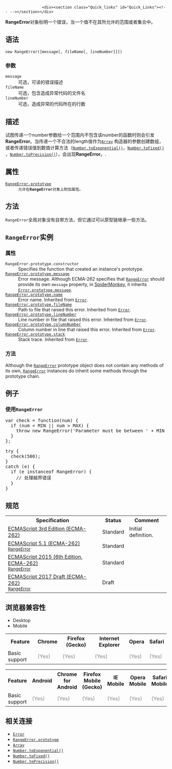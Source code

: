 
                
                  
                    <div><section class="Quick_links" id="Quick_Links"><!-- --></section></div>

<p><strong>RangeError</strong>&#x5BF9;&#x8C61;&#x6807;&#x660E;&#x4E00;&#x4E2A;&#x9519;&#x8BEF;&#xFF0C;&#x5F53;&#x4E00;&#x4E2A;&#x503C;&#x4E0D;&#x5728;&#x5176;&#x6240;&#x5141;&#x8BB8;&#x7684;&#x8303;&#x56F4;&#x6216;&#x8005;&#x96C6;&#x5408;&#x4E2D;&#x3002;</p>

<h2 id="&#x8BED;&#x6CD5;">&#x8BED;&#x6CD5;</h2>

<pre class="syntaxbox"><code>new RangeError([<var>message</var>[, <var>fileName</var>[, <var>lineNumber</var>]]])</code></pre>

<h3 id="&#x53C2;&#x6570;">&#x53C2;&#x6570;</h3>

<dl>
 <dt><code>message</code></dt>
 <dd>&#x53EF;&#x9009;&#xFF0C;&#x53EF;&#x8BFB;&#x7684;&#x9519;&#x8BEF;&#x63CF;&#x8FF0;</dd>
 <dt><code>fileName</code> <span title="This API has not been standardized."><i class="icon-warning-sign"> </i></span></dt>
 <dd>&#x53EF;&#x9009;&#xFF0C;&#x5305;&#x542B;&#x9020;&#x6210;&#x5F02;&#x5E38;&#x4EE3;&#x7801;&#x7684;&#x6587;&#x4EF6;&#x540D;</dd>
 <dt><code>lineNumber</code> <span title="This API has not been standardized."><i class="icon-warning-sign"> </i></span></dt>
 <dd>&#x53EF;&#x9009;&#xFF0C;&#x9020;&#x6210;&#x5F02;&#x5E38;&#x7684;&#x4EE3;&#x7801;&#x6240;&#x5728;&#x7684;&#x884C;&#x6570;</dd>
</dl>

<h2 id="&#x63CF;&#x8FF0;">&#x63CF;&#x8FF0;</h2>

<p>&#x8BD5;&#x56FE;&#x4F20;&#x9012;&#x4E00;&#x4E2A;number&#x53C2;&#x6570;&#x7ED9;&#x4E00;&#x4E2A;&#x8303;&#x56F4;&#x5185;&#x4E0D;&#x5305;&#x542B;&#x8BE5;number&#x7684;&#x51FD;&#x6570;&#x65F6;&#x5219;&#x4F1A;&#x5F15;&#x53D1;<strong>RangeError</strong>&#x3002;&#x5F53;&#x4F20;&#x9012;&#x4E00;&#x4E2A;&#x4E0D;&#x5408;&#x6CD5;&#x7684;length&#x503C;&#x4F5C;&#x4E3A;<a title="&#x6B64;&#x9875;&#x9762;&#x4ECD;&#x672A;&#x88AB;&#x672C;&#x5730;&#x5316;, &#x671F;&#x5F85;&#x60A8;&#x7684;&#x7FFB;&#x8BD1;!" href="/zh-CN/docs/Web/JavaScript/Reference/Array"><code>Array</code></a> &#x6784;&#x9020;&#x5668;&#x7684;&#x53C2;&#x6570;&#x521B;&#x5EFA;&#x6570;&#x7EC4;&#xFF0C;&#x6216;&#x8005;&#x4F20;&#x9012;&#x9519;&#x8BEF;&#x503C;&#x5230;&#x6570;&#x503C;&#x8BA1;&#x7B97;&#x65B9;&#x6CD5;&#xFF08;<a title="toExponential() &#x65B9;&#x6CD5;&#x4EE5;&#x6307;&#x6570;&#x8868;&#x793A;&#x6CD5;&#x8FD4;&#x56DE;&#x8BE5;&#x6570;&#x503C;&#x5B57;&#x7B26;&#x4E32;&#x8868;&#x793A;&#x5F62;&#x5F0F;&#x3002;" href="/zh-CN/docs/Web/JavaScript/Reference/Global_Objects/Number/toExponential"><code>Number.toExponential()</code></a>&#xFF0C;<a title="toFixed() &#x65B9;&#x6CD5;&#x4F7F;&#x7528;&#x5B9A;&#x70B9;&#x8868;&#x793A;&#x6CD5;&#x6765;&#x683C;&#x5F0F;&#x5316;&#x4E00;&#x4E2A;&#x6570;&#x3002;" href="/zh-CN/docs/Web/JavaScript/Reference/Global_Objects/Number/toFixed"><code>Number.toFixed()</code></a> &#xFF0C;<a title="toPrecision() &#x65B9;&#x6CD5;&#x4EE5;&#x6307;&#x5B9A;&#x7684;&#x7CBE;&#x5EA6;&#x8FD4;&#x56DE;&#x8BE5;&#x6570;&#x503C;&#x5BF9;&#x8C61;&#x7684;&#x5B57;&#x7B26;&#x4E32;&#x8868;&#x793A;&#x3002;" href="/zh-CN/docs/Web/JavaScript/Reference/Global_Objects/Number/toPrecision"><code>Number.toPrecision()</code></a>&#xFF09;&#xFF0C;&#x4F1A;&#x51FA;&#x73B0;<strong>RangeError</strong>&#x3002;.</p>

<h2 id="&#x5C5E;&#x6027;">&#x5C5E;&#x6027;</h2>

<dl>
 <dt><a title="&#x6B64;&#x9875;&#x9762;&#x4ECD;&#x672A;&#x88AB;&#x672C;&#x5730;&#x5316;, &#x671F;&#x5F85;&#x60A8;&#x7684;&#x7FFB;&#x8BD1;!" class="new" href="/zh-CN/docs/Web/JavaScript/Reference/Global_Objects/RangeError/prototype"><code>RangeError.prototype</code></a></dt>
 <dd><code>&#x5141;&#x8BB8;&#x5728;<strong>RangeError</strong>&#x5BF9;&#x8C61;&#x4E0A;&#x9644;&#x52A0;&#x5C5E;&#x6027;&#x3002;</code></dd>
</dl>

<h2 id="&#x65B9;&#x6CD5;">&#x65B9;&#x6CD5;</h2>

<p><code>RangeError</code>&#x5168;&#x5C40;&#x5BF9;&#x8C61;&#x6CA1;&#x6709;&#x81EA;&#x5E26;&#x65B9;&#x6CD5;&#xFF0C;&#x4F46;&#x5B83;&#x901A;&#x8FC7;&#x53EF;&#x4EE5;&#x539F;&#x578B;&#x94FE;&#x7EE7;&#x627F;&#x4E00;&#x4E9B;&#x65B9;&#x6CD5;&#x3002;</p>

<h2 id="RangeError&#x5B9E;&#x4F8B;"><code>RangeError</code>&#x5B9E;&#x4F8B;</h2>

<h3 id="&#x5C5E;&#x6027;_2">&#x5C5E;&#x6027;</h3>

<div><dl><dt><code>RangeError.prototype.constructor</code></dt>
 <dd>Specifies the function that created an instance&apos;s prototype.</dd>
 <dt><a title="The message property is a human-readable description of the error." href="/en-US/docs/Web/JavaScript/Reference/Global_Objects/Error/message"><code>RangeError.prototype.message</code></a></dt>
 <dd>Error message. Although ECMA-262 specifies that <a title="The RangeError object indicates an error when a value is not in the set or range of allowed values." href="/en-US/docs/Web/JavaScript/Reference/Global_Objects/RangeError"><code>RangeError</code></a> should provide its own <code>message</code> property, in <a href="/en-US/docs/Mozilla/Projects/SpiderMonkey">SpiderMonkey</a>, it inherits <a title="The message property is a human-readable description of the error." href="/en-US/docs/Web/JavaScript/Reference/Global_Objects/Error/message"><code>Error.prototype.message</code></a>.</dd>
 <dt><a title="The name property represents a name for the type of error. The initial value is &quot;Error&quot;." href="/en-US/docs/Web/JavaScript/Reference/Global_Objects/Error/name"><code>RangeError.prototype.name</code></a></dt>
 <dd>Error name. Inherited from <a title="The Error constructor creates an error object. Instances of Error objects are thrown when runtime errors occur. The Error object can also be used as a base object&#xA0;for user-defined exceptions. See below for standard built-in error types." href="/en-US/docs/Web/JavaScript/Reference/Global_Objects/Error"><code>Error</code></a>.</dd>
 <dt><a title="The fileName property contains the path to the file that raised this error." href="/en-US/docs/Web/JavaScript/Reference/Global_Objects/Error/fileName"><code>RangeError.prototype.fileName</code></a></dt>
 <dd>Path to file that raised this error. Inherited from <a title="The Error constructor creates an error object. Instances of Error objects are thrown when runtime errors occur. The Error object can also be used as a base object&#xA0;for user-defined exceptions. See below for standard built-in error types." href="/en-US/docs/Web/JavaScript/Reference/Global_Objects/Error"><code>Error</code></a>.</dd>
 <dt><a title="The lineNumber property contains the line number in the file that raised this error." href="/en-US/docs/Web/JavaScript/Reference/Global_Objects/Error/lineNumber"><code>RangeError.prototype.lineNumber</code></a></dt>
 <dd>Line number in file that raised this error. Inherited from <a title="The Error constructor creates an error object. Instances of Error objects are thrown when runtime errors occur. The Error object can also be used as a base object&#xA0;for user-defined exceptions. See below for standard built-in error types." href="/en-US/docs/Web/JavaScript/Reference/Global_Objects/Error"><code>Error</code></a>.</dd>
 <dt><a title="The columnNumber property contains the column number in the line of the file that raised this error." href="/en-US/docs/Web/JavaScript/Reference/Global_Objects/Error/columnNumber"><code>RangeError.prototype.columnNumber</code></a></dt>
 <dd>Column number in line that raised this error. Inherited from <a title="The Error constructor creates an error object. Instances of Error objects are thrown when runtime errors occur. The Error object can also be used as a base object&#xA0;for user-defined exceptions. See below for standard built-in error types." href="/en-US/docs/Web/JavaScript/Reference/Global_Objects/Error"><code>Error</code></a>.</dd>
 <dt><a title="The non-standard stack property of Error objects offer a trace of which functions were called, in what order, from which line and file, and with what arguments. The stack string proceeds from the most recent calls to earlier ones, leading back to the original global scope call." href="/en-US/docs/Web/JavaScript/Reference/Global_Objects/Error/stack"><code>RangeError.prototype.stack</code></a></dt>
 <dd>Stack trace. Inherited from <a title="The Error constructor creates an error object. Instances of Error objects are thrown when runtime errors occur. The Error object can also be used as a base object&#xA0;for user-defined exceptions. See below for standard built-in error types." href="/en-US/docs/Web/JavaScript/Reference/Global_Objects/Error"><code>Error</code></a>.</dd>
</dl></div>

<h3 id="&#x65B9;&#x6CD5;_2">&#x65B9;&#x6CD5;</h3>

<div><p>Although the <a title="The RangeError object indicates an error when a value is not in the set or range of allowed values." href="/en-US/docs/Web/JavaScript/Reference/Global_Objects/RangeError"><code>RangeError</code></a> prototype object does not contain any methods of its own, <a title="The RangeError object indicates an error when a value is not in the set or range of allowed values." href="/en-US/docs/Web/JavaScript/Reference/Global_Objects/RangeError"><code>RangeError</code></a> instances do inherit some methods through the prototype chain.</p></div>

<h2 id="&#x4F8B;&#x5B50;">&#x4F8B;&#x5B50;</h2>

<h3 id="&#x4F7F;&#x7528;RangeError">&#x4F7F;&#x7528;<code>RangeError</code></h3>

<pre class="brush: js">var check = function(num) {
  if (num &lt; MIN || num &gt; MAX) {
    throw new RangeError(&apos;Parameter must be between &apos; + MIN + &apos; and &apos; + MAX);
  }
};

try {
  check(500);
}
catch (e) {
  if (e instanceof RangeError) {
    // &#x5904;&#x7406;&#x8D8A;&#x754C;&#x9519;&#x8BEF;
  }
}
</pre>

<h2 id="&#x89C4;&#x8303;">&#x89C4;&#x8303;</h2>

<table class="standard-table">
 <tbody>
  <tr>
   <th scope="col">Specification</th>
   <th scope="col">Status</th>
   <th scope="col">Comment</th>
  </tr>
  <tr>
   <td><a title="ECMAScript 3rd Edition (ECMA-262)" hreflang="en" class="external" lang="en" href="http://www.ecma-international.org/publications/files/ECMA-ST-ARCH/ECMA-262,%203rd%20edition,%20December%201999.pdf">ECMAScript 3rd Edition (ECMA-262)</a></td>
   <td><span class="spec-Standard">Standard</span></td>
   <td>Initial definition.</td>
  </tr>
  <tr>
   <td><a hreflang="en" class="external" lang="en" href="http://www.ecma-international.org/ecma-262/5.1/#sec-15.11.6.2">ECMAScript 5.1 (ECMA-262)<br><small lang="zh-CN">RangeError</small></a></td>
   <td><span class="spec-Standard">Standard</span></td>
   <td>&#xA0;</td>
  </tr>
  <tr>
   <td><a hreflang="en" class="external" lang="en" href="http://www.ecma-international.org/ecma-262/6.0/#sec-native-error-types-used-in-this-standard-rangeerror">ECMAScript 2015 (6th Edition, ECMA-262)<br><small lang="zh-CN">RangeError</small></a></td>
   <td><span class="spec-Standard">Standard</span></td>
   <td>&#xA0;</td>
  </tr>
  <tr>
   <td><a hreflang="en" class="external" lang="en" href="https://tc39.github.io/ecma262/#sec-native-error-types-used-in-this-standard-rangeerror">ECMAScript 2017 Draft (ECMA-262)<br><small lang="zh-CN">RangeError</small></a></td>
   <td><span class="spec-Draft">Draft</span></td>
   <td>&#xA0;</td>
  </tr>
 </tbody>
</table>

<h2 id="&#x6D4F;&#x89C8;&#x5668;&#x517C;&#x5BB9;&#x6027;">&#x6D4F;&#x89C8;&#x5668;&#x517C;&#x5BB9;&#x6027;</h2>

<div><div class="htab">
    <a id="AutoCompatibilityTable" name="AutoCompatibilityTable"></a>
    <ul>
        <li class="selected"><a>Desktop</a></li>
        <li><a>Mobile</a></li>
    </ul>
</div></div>

<div id="compat-desktop">
<table class="compat-table">
 <tbody>
  <tr>
   <th>Feature</th>
   <th>Chrome</th>
   <th>Firefox (Gecko)</th>
   <th>Internet Explorer</th>
   <th>Opera</th>
   <th>Safari</th>
  </tr>
  <tr>
   <td>Basic support</td>
   <td><span title="Please update this with the earliest version of support." style="color: #888;">(Yes)</span></td>
   <td><span title="Please update this with the earliest version of support." style="color: #888;">(Yes)</span></td>
   <td><span title="Please update this with the earliest version of support." style="color: #888;">(Yes)</span></td>
   <td><span title="Please update this with the earliest version of support." style="color: #888;">(Yes)</span></td>
   <td><span title="Please update this with the earliest version of support." style="color: #888;">(Yes)</span></td>
  </tr>
 </tbody>
</table>
</div>

<div id="compat-mobile">
<table class="compat-table">
 <tbody>
  <tr>
   <th>Feature</th>
   <th>Android</th>
   <th>Chrome for Android</th>
   <th>Firefox Mobile (Gecko)</th>
   <th>IE Mobile</th>
   <th>Opera Mobile</th>
   <th>Safari Mobile</th>
  </tr>
  <tr>
   <td>Basic support</td>
   <td><span title="Please update this with the earliest version of support." style="color: #888;">(Yes)</span></td>
   <td><span title="Please update this with the earliest version of support." style="color: #888;">(Yes)</span></td>
   <td><span title="Please update this with the earliest version of support." style="color: #888;">(Yes)</span></td>
   <td><span title="Please update this with the earliest version of support." style="color: #888;">(Yes)</span></td>
   <td><span title="Please update this with the earliest version of support." style="color: #888;">(Yes)</span></td>
   <td><span title="Please update this with the earliest version of support." style="color: #888;">(Yes)</span></td>
  </tr>
 </tbody>
</table>
</div>

<h2 id="&#x76F8;&#x5173;&#x8FDE;&#x63A5;">&#x76F8;&#x5173;&#x8FDE;&#x63A5;</h2>

<ul>
 <li><a title="&#x901A;&#x8FC7;Error&#x7684;&#x6784;&#x9020;&#x5668;&#x53EF;&#x4EE5;&#x521B;&#x5EFA;&#x4E00;&#x4E2A;&#x9519;&#x8BEF;&#x5BF9;&#x8C61;&#x3002;&#x5F53;&#x8FD0;&#x884C;&#x65F6;&#x9519;&#x8BEF;&#x4EA7;&#x751F;&#x65F6;&#xFF0C;Error&#x7684;&#x5B9E;&#x4F8B;&#x5BF9;&#x8C61;&#x4F1A;&#x88AB;&#x629B;&#x51FA;&#x3002;Error&#x5BF9;&#x8C61;&#x53EF;&#x7528;&#x4E8E;&#x7528;&#x6237;&#x81EA;&#x5B9A;&#x4E49;&#x7684;&#x5F02;&#x5E38;&#x7684;&#x57FA;&#x7840;&#x5BF9;&#x8C61;&#x3002;&#x4E0B;&#x9762;&#x5217;&#x51FA;&#x4E86;&#x5404;&#x79CD;&#x5185;&#x5EFA;&#x7684;&#x6807;&#x51C6;&#x9519;&#x8BEF;&#x7C7B;&#x578B;&#x3002;" href="/zh-CN/docs/Web/JavaScript/Reference/Global_Objects/Error"><code>Error</code></a></li>
 <li><a title="&#x6B64;&#x9875;&#x9762;&#x4ECD;&#x672A;&#x88AB;&#x672C;&#x5730;&#x5316;, &#x671F;&#x5F85;&#x60A8;&#x7684;&#x7FFB;&#x8BD1;!" class="new" href="/zh-CN/docs/Web/JavaScript/Reference/Global_Objects/RangeError/prototype"><code>RangeError.prototype</code></a></li>
 <li><a title="&#x6B64;&#x9875;&#x9762;&#x4ECD;&#x672A;&#x88AB;&#x672C;&#x5730;&#x5316;, &#x671F;&#x5F85;&#x60A8;&#x7684;&#x7FFB;&#x8BD1;!" href="/zh-CN/docs/Web/JavaScript/Reference/Array"><code>Array</code></a></li>
 <li><a title="toExponential() &#x65B9;&#x6CD5;&#x4EE5;&#x6307;&#x6570;&#x8868;&#x793A;&#x6CD5;&#x8FD4;&#x56DE;&#x8BE5;&#x6570;&#x503C;&#x5B57;&#x7B26;&#x4E32;&#x8868;&#x793A;&#x5F62;&#x5F0F;&#x3002;" href="/zh-CN/docs/Web/JavaScript/Reference/Global_Objects/Number/toExponential"><code>Number.toExponential()</code></a></li>
 <li><a title="toFixed() &#x65B9;&#x6CD5;&#x4F7F;&#x7528;&#x5B9A;&#x70B9;&#x8868;&#x793A;&#x6CD5;&#x6765;&#x683C;&#x5F0F;&#x5316;&#x4E00;&#x4E2A;&#x6570;&#x3002;" href="/zh-CN/docs/Web/JavaScript/Reference/Global_Objects/Number/toFixed"><code>Number.toFixed()</code></a></li>
 <li><a title="toPrecision() &#x65B9;&#x6CD5;&#x4EE5;&#x6307;&#x5B9A;&#x7684;&#x7CBE;&#x5EA6;&#x8FD4;&#x56DE;&#x8BE5;&#x6570;&#x503C;&#x5BF9;&#x8C61;&#x7684;&#x5B57;&#x7B26;&#x4E32;&#x8868;&#x793A;&#x3002;" href="/zh-CN/docs/Web/JavaScript/Reference/Global_Objects/Number/toPrecision"><code>Number.toPrecision()</code></a></li>
</ul>
                  
                
              